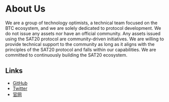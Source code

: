 About Us
====

We are a group of technology optimists, a technical team focused on the BTC ecosystem, and we are solely dedicated to protocol development. We do not issue any assets nor have an official community. Any assets issued using the SAT20 protocol are community-driven initiatives. We are willing to provide technical support to the community as long as it aligns with the principles of the SAT20 protocol and falls within our capabilities. We are committed to continuously building the SAT20 ecosystem.

Links
-----

- [GitHub](https://github.com/sat20-labs/)
- [Twitter](https://x.com/sat20-labs/)
- [官网](https://sat20.org)

